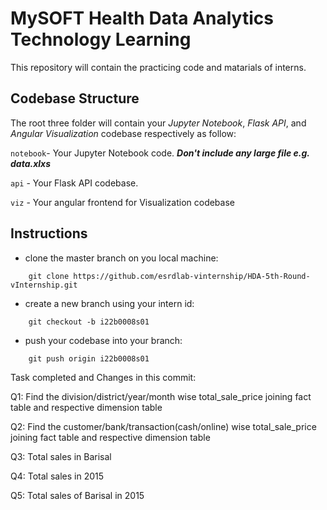 
# MySOFT Health Data Analytics Technology Learning

This repository will contain the practicing code and matarials of interns.


## Codebase Structure

The root three folder will contain your *Jupyter Notebook*, *Flask API*, and *Angular Visualization* codebase respectively as follow:

`notebook`- Your Jupyter Notebook code. ***Don't include any large file e.g. data.xlxs*** 

`api` - Your Flask API codebase.

`viz` - Your angular frontend for Visualization codebase


## Instructions

- clone the master branch on you local machine: 
```
    git clone https://github.com/esrdlab-vinternship/HDA-5th-Round-vInternship.git
```

- create a new branch using your intern id:
```
    git checkout -b i22b0008s01
```
- push your codebase into your branch:
```
    git push origin i22b0008s01
```


Task completed and Changes in this commit: 

Q1: Find the division/district/year/month wise total_sale_price joining fact table and respective dimension table 

Q2: Find the customer/bank/transaction(cash/online) wise total_sale_price joining fact table and respective dimension table 

Q3: Total sales in Barisal

Q4: Total sales in 2015

Q5: Total sales of Barisal in 2015
